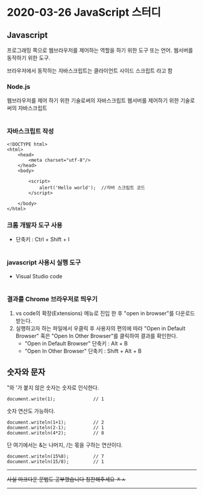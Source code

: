 # 2020-03-26 JavaScript 스터디

## Javascript
프로그래밍 쪽으로 웹브라우저를 제어하는 역할을 하기 위한 도구 또는 언어.
웹서버를 동작하기 위한 도구.

브라우저에서 동작하는 자바스크립트는 클라이언트 사이드 스크립트 라고 함


### Node.js
웹브라우저를 제어 하기 위한 기술로써의 자바스크립트
웹서버를 제어하기 위한 기술로써의 자바스크립트  
# 

### 자바스크립트 작성

    <!DOCTYPE html>
    <html>
        <head>
            <meta charset="utf-8"/>
        </head>
        <body>

            <script>
                alert('Hello world');  //자바 스크립트 코드
            </script>

        </body>
    </html>



### 크롬 개발자 도구 사용
* 단축키 : Ctrl + Shift + I  
# 


### javascript 사용시 실행 도구
* Visual Studio code  
# 


### 결과를 Chrome 브라우저로 띄우기
1. vs code의 확장(Extensions) 메뉴로 진입 한 후 "open in browser"를 다운로드 받는다.
2. 실행하고자 하는 파일에서 우클릭 후 사용자의 편의에 따라 "Open in Default Browser" 혹은 "Open In Other Browser"를 클릭하여 결과를 확인한다.
    - "Open in Default Browser" 단축키 : Alt + B
    - "Open In Other Browser" 단축키 : Shift + Alt + B

## 숫자와 문자

"와 '가 붙지 않은 숫자는 숫자로 인식한다.

    document.write(1);              // 1  

숫자 연산도 가능하다.

    document.writeln(1+1);          // 2
    document.writeln(2-1);          // 1
    document.writeln(4*2);          // 8

단 여기에서는 &는 나머지, /는 몫을 구하는 연산이다.

    document.writeln(15%8);         // 7
    document.writeln(15/8);         // 1



****************
~~사실 마크다운 문법도 공부했습니다 칭찬해주세요 ㅈㅅ~~
****************